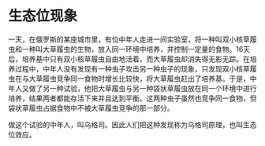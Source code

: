 # 生态位现象

一天，在俄罗斯的某座城市里，有位中年人走进一间实验室，将一种叫双小核草履虫和一种叫大草履虫的生物，放入同一环境中培养，并控制一定量的食物。16天后，培养基中只有双小核草履虫自由地活着，而大草履虫却消失得无影无踪。在培养过程中，中年人没有发现有一种虫子攻击另一种虫子的现象，只发现双小核草履虫在与大草履虫竞争同一食物时增长比较快，将大草履虫赶出了培养基。于是，中年人又做了另一种试验，他把大草履虫与另一种袋状草履虫放在同一个环境中进行培养，结果两者都能存活下来并且达到平衡。这两种虫子虽然也竞争同一食物，但袋状草履虫占据食物中不被大草履虫竞争的那一部分。 

做这个试验的中年人，叫乌格司。因此人们把这种发现称为乌格司原理，也叫生态位效应。
 